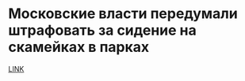 # Московские власти передумали штрафовать за сидение на скамейках в парках



[LINK](https://varlamov.ru/4291657.html)
